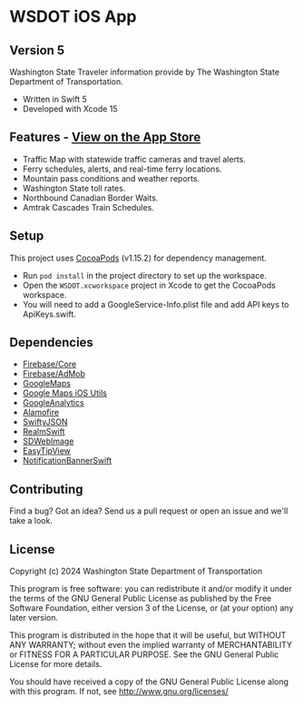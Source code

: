 # WSDOT iOS App #

Version 5
-------------

Washington State Traveler information provide by The Washington State Department of Transportation.

* Written in Swift 5
* Developed with Xcode 15

Features - [View on the App Store](https://itunes.apple.com/us/app/wsdot/id387209224?mt=8)
----------------------------------
* Traffic Map with statewide traffic cameras and travel alerts.
* Ferry schedules, alerts, and real-time ferry locations.
* Mountain pass conditions and weather reports.
* Washington State toll rates.
* Northbound Canadian Border Waits.
* Amtrak Cascades Train Schedules.

Setup
-----
This project uses [CocoaPods](https://cocoapods.org/) (v1.15.2) for dependency management.

* Run `pod install` in the project directory to set up the workspace.
* Open the `WSDOT.xcworkspace` project in Xcode to get the CocoaPods workspace. 
* You will need to add a GoogleService-Info.plist file and add API keys to ApiKeys.swift.

Dependencies
------------
* [Firebase/Core](https://firebase.google.com/docs/ios/setup)
* [Firebase/AdMob](https://firebase.google.com/docs/admob/)
* [GoogleMaps](https://developers.google.com/maps/documentation/ios-sdk/)
* [Google Maps iOS Utils](https://github.com/googlemaps/google-maps-ios-utils)
* [GoogleAnalytics](https://developers.google.com/analytics/devguides/collection/ios/v3/?ver=swift)
* [Alamofire](https://github.com/Alamofire/Alamofire)
* [SwiftyJSON](https://github.com/SwiftyJSON/SwiftyJSON)
* [RealmSwift](https://realm.io/docs/swift/latest/)
* [SDWebImage](https://github.com/rs/SDWebImage)
* [EasyTipView](https://github.com/teodorpatras/EasyTipView)
* [NotificationBannerSwift](https://github.com/Daltron/NotificationBanner)

Contributing
------------

Find a bug? Got an idea? Send us a pull request or open an issue and we'll take a look.

License
-------

Copyright (c) 2024 Washington State Department of Transportation

This program is free software: you can redistribute it and/or modify
it under the terms of the GNU General Public License as published by
the Free Software Foundation, either version 3 of the License, or
(at your option) any later version.

This program is distributed in the hope that it will be useful,
but WITHOUT ANY WARRANTY; without even the implied warranty of
MERCHANTABILITY or FITNESS FOR A PARTICULAR PURPOSE.  See the
GNU General Public License for more details.

You should have received a copy of the GNU General Public License
along with this program.  If not, see <http://www.gnu.org/licenses/>
